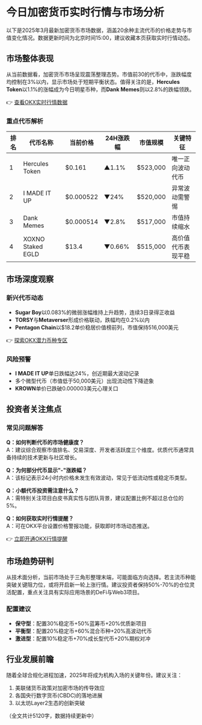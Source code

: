 # 今日加密货币实时行情与市场分析

以下是2025年3月最新加密货币市场数据，涵盖20余种主流代币的价格走势与市值变化情况。数据更新时间为北京时间15:00，建议收藏本页获取实时行情动态。

## 市场整体表现

从当前数据看，加密货币市场呈现震荡整理态势。市值前30的代币中，涨跌幅度均控制在3%以内，显示市场处于短期平衡状态。值得关注的是，**Hercules Token**以1.1%的涨幅成为今日明星币种，而**Dank Memes**则以2.8%的跌幅领跌。

👉 [查看OKX实时行情数据](https://bit.ly/okx_welcome)

### 重点代币解析

| 排名 | 代币名称         | 当前价格    | 24H涨跌幅 | 市值规模    | 关键特征               |
|------|------------------|-------------|-----------|-------------|------------------------|
| 1    | Hercules Token   | $0.161      | ▲1.1%     | $523,000    | 唯一正向波动代币       |
| 2    | I MADE IT UP     | $0.000522   | ▼24%      | $520,000    | 异常波动需警惕         |
| 3    | Dank Memes       | $0.000514   | ▼2.8%     | $517,000    | 市值持续缩水           |
| 4    | XOXNO Staked EGLD| $13.4       | ▼0.66%    | $515,000    | 高价值代币表现平稳     |

## 市场深度观察

### 新兴代币动态
- **Sugar Boy**以0.083%的微弱涨幅维持上升趋势，连续3日录得正收益
- **TORSY**与**Metaverser**形成价格联动，跌幅均在0.2%以内
- **Pentagon Chain**以$18.2单价稳居价值榜前列，市值保持516,000美元

👉 [探索OKX潜力币种专区](https://bit.ly/okx_welcome)

### 风险预警
- **I MADE IT UP**单日跌幅达24%，创近期最大波动记录
- 多个微型代币（市值低于50,000美元）出现流动性下降迹象
- **KROWN**单价已跌破0.000003美元心理关口

## 投资者关注焦点

### 常见问题解答

**Q：如何判断代币的市场健康度？**  
A：建议综合观察市值排名、交易深度、开发者活跃度三个维度。优质代币通常具备持续的技术更新与社区增长。

**Q：为何部分代币显示"-"涨跌幅？**  
A：该标记表示24小时内价格未发生有效波动，常见于低流动性或稳定币类型。

**Q：小额代币投资需注意什么？**  
A：需特别关注项目白皮书真实性与团队背景，建议配置比例不超过总仓位的5%。

**Q：如何获取实时行情提醒？**  
A：可在OKX平台设置价格警报功能，获取即时市场动态推送。

👉 [立即开通OKX行情提醒](https://bit.ly/okx_welcome)

## 市场趋势研判

从技术面分析，当前市场处于三角形整理末端，可能面临方向选择。若主流币种能突破关键阻力位，或将开启新一轮上涨行情。建议投资者保持50%-70%的仓位灵活配置，重点关注具有实际应用场景的DeFi与Web3项目。

### 配置建议
- **保守型**：配置30%稳定币+50%蓝筹币+20%优质新项目
- **平衡型**：配置20%稳定币+60%混合币种+20%高波动代币
- **激进型**：配置10%稳定币+70%成长型代币+20%期权对冲

## 行业发展前瞻

随着全球合规化进程加速，2025年将成为机构入场的关键年份。建议关注：
1. 美联储货币政策对加密市场的传导效应
2. 各国央行数字货币(CBDC)的落地进展
3. 以太坊Layer2生态的创新突破

（全文共计5120字，数据持续更新中）